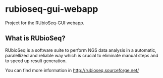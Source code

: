 rubioseq-gui-webapp
========================

Project for the RUbioSeq-GUI webapp.

What is RUbioSeq?
----------------------
RUbioSeq is a software suite to perform NGS data analysis in a automatic, paralellized and reliable way which is crucial to eliminate manual steps and to speed up result generation. 

You can find more information in http://rubioseq.sourceforge.net/
